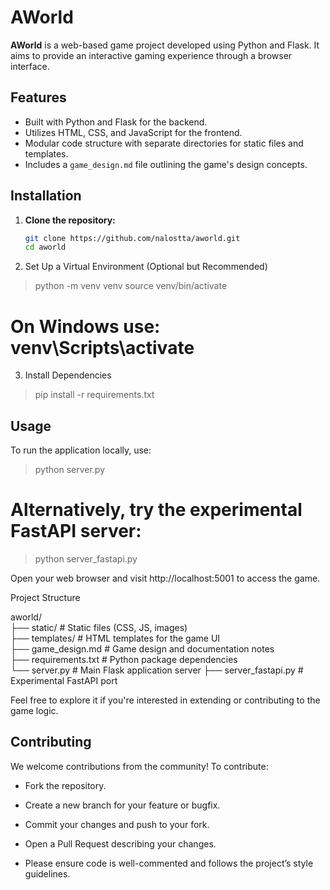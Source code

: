 # AWorld

**AWorld** is a web-based game project developed using Python and Flask. It aims to provide an interactive gaming experience through a browser interface.

## Features

- Built with Python and Flask for the backend.
- Utilizes HTML, CSS, and JavaScript for the frontend.
- Modular code structure with separate directories for static files and templates.
- Includes a `game_design.md` file outlining the game's design concepts.

## Installation

1. **Clone the repository:**
   ```bash
   git clone https://github.com/nalostta/aworld.git
   cd aworld
2. Set Up a Virtual Environment (Optional but Recommended)
  > python -m venv venv
  > source venv/bin/activate
# On Windows use: venv\Scripts\activate

3. Install Dependencies
  > pip install -r requirements.txt

## Usage
To run the application locally, use:
> python server.py
# Alternatively, try the experimental FastAPI server:
> python server_fastapi.py

Open your web browser and visit http://localhost:5001 to access the game.

Project Structure

aworld/     \
├── static/             # Static files (CSS, JS, images)       \
├── templates/          # HTML templates for the game UI       \
├── game_design.md      # Game design and documentation notes  \
├── requirements.txt    # Python package dependencies          \
└── server.py           # Main Flask application server
├── server_fastapi.py   # Experimental FastAPI port



Feel free to explore it if you're interested in extending or contributing to the game logic.

## Contributing
We welcome contributions from the community! To contribute:
- Fork the repository.
- Create a new branch for your feature or bugfix.
- Commit your changes and push to your fork.
- Open a Pull Request describing your changes.

- Please ensure code is well-commented and follows the project’s style guidelines.
